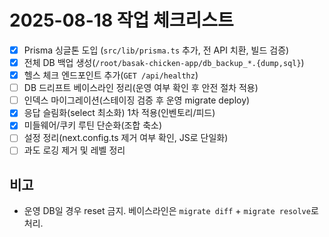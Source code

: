 # 2025-08-18 작업 체크리스트

- [x] Prisma 싱글톤 도입 (`src/lib/prisma.ts` 추가, 전 API 치환, 빌드 검증)
- [x] 전체 DB 백업 생성(`/root/basak-chicken-app/db_backup_*.{dump,sql}`)
- [x] 헬스 체크 엔드포인트 추가(`GET /api/healthz`)
- [ ] DB 드리프트 베이스라인 정리(운영 여부 확인 후 안전 절차 적용)
- [ ] 인덱스 마이그레이션(스테이징 검증 후 운영 migrate deploy)
- [x] 응답 슬림화(select 최소화) 1차 적용(인벤토리/피드)
- [x] 미들웨어/쿠키 루틴 단순화(조합 축소)
- [ ] 설정 정리(next.config.ts 제거 여부 확인, JS로 단일화)
- [ ] 과도 로깅 제거 및 레벨 정리

## 비고
- 운영 DB일 경우 reset 금지. 베이스라인은 `migrate diff` + `migrate resolve`로 처리.
